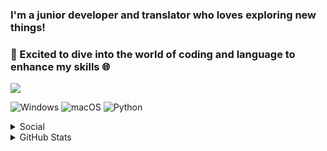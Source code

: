 ### I'm a junior developer and translator who loves exploring new things! 
### 🚀 Excited to dive into the world of coding and language to enhance my skills 🌐 

<a href="https://github.com/gorouflex">
  <img src="https://github-stats-alpha.vercel.app/api?username=gorouflex&cc=000&tc=fff&ic=fff&bc=000">
</a>

![Windows](https://img.shields.io/badge/OS-Windows-blue?style=for-the-badge&logo=windows)
![macOS](https://img.shields.io/badge/OS-macOS-blue?style=for-the-badge&logo=macos)
![Python](https://img.shields.io/badge/Code-Python-coral?style=for-the-badge&logo=python)

<details>
  <summary>Social</summary>
  <br>

  [![Discord Badge](https://lanyard.cnrad.dev/api/857550997248802837?borderRadius=5px&animated=true&hideDiscrim=false)](https://discord.com/users/857550997248802837)
</details>

<details>
  <summary>GitHub Stats</summary>
  <br>

  ![Top Langs](https://github-readme-stats.vercel.app/api/top-langs/?username=gorouflex&layout=compact&theme=dark)
</details>
